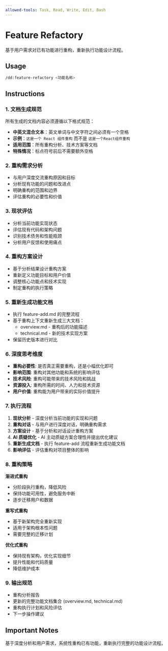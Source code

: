 ```yaml
---
allowed-tools: Task, Read, Write, Edit, Bash
---
```


# Feature Refactory

基于用户需求对已有功能进行重构，重新执行功能设计流程。

## Usage

```bash
/dd:feature-refactory <功能名称>
```

## Instructions

### 1. 文档生成规范

所有生成的文档内容必须遵循以下格式规范：

- **中英文混合文本**：英文单词与中文字符之间必须有一个空格
- **示例**：`这是一个 React 组件重构` 而不是 `这是一个React组件重构`
- **适用范围**：所有重构分析、技术方案等文档
- **特殊情况**：标点符号前后不需要额外空格

### 2. 重构需求分析

- 与用户深度交流重构原因和目标
- 分析现有功能的问题和改进点
- 明确重构的范围和边界
- 评估重构的必要性和价值

### 3. 现状评估

- 分析当前功能实现状态
- 评估现有代码和架构问题
- 识别技术债务和性能瓶颈
- 分析用户反馈和使用痛点

### 4. 重构方案设计

- 基于分析结果设计重构方案
- 重新定义功能目标和用户价值
- 调整核心功能点和技术实现
- 制定重构的执行策略

### 5. 重新生成功能文档

- 执行 feature-add.md 的完整流程
- 基于重构上下文重新生成三大文档：
  - overview.md - 重构后的功能描述
  - technical.md - 新的技术实现方案
- 保留历史版本进行对比

### 6. 深度思考维度

- **重构必要性**: 是否真正需要重构，还是小幅优化即可
- **影响范围**: 重构对其他功能和系统的影响评估
- **技术风险**: 重构可能带来的技术风险和挑战
- **资源投入**: 重构所需的时间、人力和技术资源
- **用户价值**: 重构能为用户带来的实际价值提升

### 7. 执行流程

1. **现状分析** - 深度分析当前功能的实现和问题
2. **重构对话** - 与用户进行深度对话，明确重构需求
3. **方案设计** - 基于分析和对话设计重构方案
4. **AI 质疑优化** - AI 主动质疑方案合理性并提出优化建议
5. **重新生成文档** - 执行 feature-add 流程重新生成功能文档
6. **影响评估** - 评估重构对项目整体的影响

### 8. 重构策略

**渐进式重构**

- 分阶段执行重构，降低风险
- 保持功能可用性，避免服务中断
- 逐步迁移用户和数据

**重写式重构**

- 基于新架构完全重新实现
- 适用于架构根本性问题
- 需要完整的迁移计划

**优化式重构**

- 保持现有架构，优化实现细节
- 提升性能和代码质量
- 降低维护成本

### 9. 输出规范

- 重构分析报告
- 更新的完整功能文档集合 (overview.md, technical.md)
- 重构执行计划和风险评估
- 下一步操作建议

## Important Notes

基于深度分析和用户需求，系统性重构已有功能，重新执行完整的功能设计流程。
